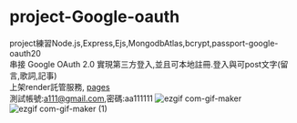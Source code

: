 # project-Google-oauth
project練習Node.js,Express,Ejs,MongodbAtlas,bcrypt,passport-google-oauth20<br/>
串接 Google OAuth 2.0 實現第三方登入,並且可本地註冊.登入與可post文字(留言,歌詞,記事)<br/>
上架render託管服務, <a href="https://project-google-oauth.onrender.com/">pages</a><br/>
測試帳號:a111@gmail.com,密碼:aa111111
![ezgif com-gif-maker](https://user-images.githubusercontent.com/107973729/216813353-106feb85-bb04-4b60-bd15-20e430dcab60.gif)
![ezgif com-gif-maker (1)](https://user-images.githubusercontent.com/107973729/216813462-8e6e95b1-9f59-42ba-948a-7086440b3d82.gif)
